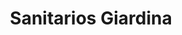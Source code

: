 ---
title: "Sanitarios Giardina"
url: /ciudad-autonoma-de-buenos-aires/sanitarios-giardina/
shop: Badezimmer
---